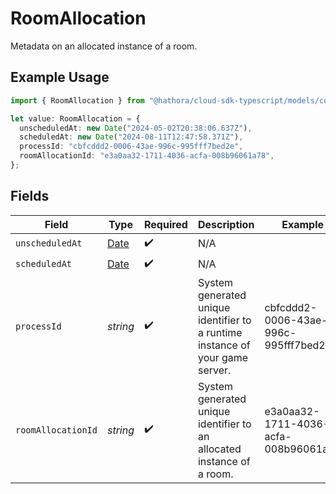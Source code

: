 # RoomAllocation

Metadata on an allocated instance of a room.

## Example Usage

```typescript
import { RoomAllocation } from "@hathora/cloud-sdk-typescript/models/components";

let value: RoomAllocation = {
  unscheduledAt: new Date("2024-05-02T20:38:06.637Z"),
  scheduledAt: new Date("2024-08-11T12:47:58.371Z"),
  processId: "cbfcddd2-0006-43ae-996c-995fff7bed2e",
  roomAllocationId: "e3a0aa32-1711-4036-acfa-008b96061a78",
};
```

## Fields

| Field                                                                                         | Type                                                                                          | Required                                                                                      | Description                                                                                   | Example                                                                                       |
| --------------------------------------------------------------------------------------------- | --------------------------------------------------------------------------------------------- | --------------------------------------------------------------------------------------------- | --------------------------------------------------------------------------------------------- | --------------------------------------------------------------------------------------------- |
| `unscheduledAt`                                                                               | [Date](https://developer.mozilla.org/en-US/docs/Web/JavaScript/Reference/Global_Objects/Date) | :heavy_check_mark:                                                                            | N/A                                                                                           |                                                                                               |
| `scheduledAt`                                                                                 | [Date](https://developer.mozilla.org/en-US/docs/Web/JavaScript/Reference/Global_Objects/Date) | :heavy_check_mark:                                                                            | N/A                                                                                           |                                                                                               |
| `processId`                                                                                   | *string*                                                                                      | :heavy_check_mark:                                                                            | System generated unique identifier to a runtime instance of your game server.                 | cbfcddd2-0006-43ae-996c-995fff7bed2e                                                          |
| `roomAllocationId`                                                                            | *string*                                                                                      | :heavy_check_mark:                                                                            | System generated unique identifier to an allocated instance of a room.                        | e3a0aa32-1711-4036-acfa-008b96061a78                                                          |